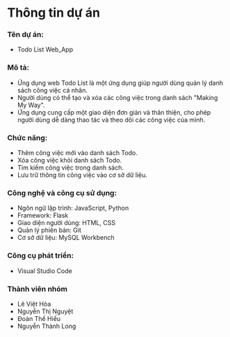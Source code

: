 # Thông tin dự án
### Tên dự án: 
- Todo List Web_App
### Mô tả: 
- Ứng dụng web Todo List là một ứng dụng giúp người dùng quản lý danh sách công việc cá nhân.
- Người dùng có thể tạo và xóa các công việc trong danh sách "Making My Way".
- Ứng dụng cung cấp một giao diện đơn giản và thân thiện, cho phép người dùng dễ dàng thao tác và theo dõi các công việc của mình.
### Chức năng:
- Thêm công việc mới vào danh sách Todo.
- Xóa công việc khỏi danh sách Todo.
- Tìm kiếm công việc trong danh sách.
- Lưu trữ thông tin công việc vào cơ sở dữ liệu.
### Công nghệ và công cụ sử dụng:
- Ngôn ngữ lập trình: JavaScript, Python
- Framework: Flask
- Giao diện người dùng: HTML, CSS
- Quản lý phiên bản: Git
- Cơ sở dữ liệu: MySQL Workbench
### Công cụ phát triển: 
- Visual Studio Code
### Thành viên nhóm
- Lê Việt Hòa
- Nguyễn Thị Nguyệt
- Đoàn Thế Hiếu
- Nguyễn Thành Long
